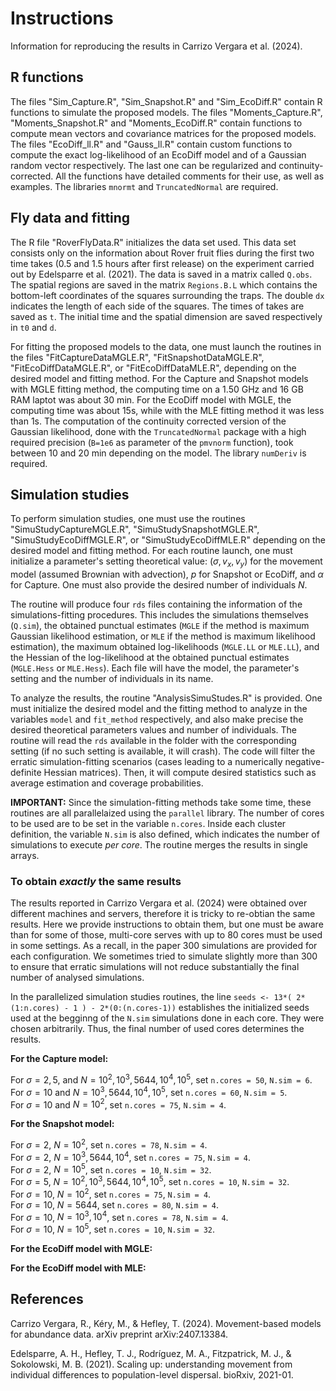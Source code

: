 # Instructions

Information for reproducing the results in Carrizo Vergara et al. (2024).

## R functions

The files "Sim_Capture.R", "Sim_Snapshot.R" and "Sim_EcoDiff.R" contain R functions to simulate the proposed models.
The files "Moments_Capture.R", "Moments_Snapshot.R" and "Moments_EcoDiff.R" contain functions to compute mean vectors and covariance matrices for the proposed models.
The files "EcoDiff_ll.R" and "Gauss_ll.R" contain custom functions to compute the exact log-likelihood of an EcoDiff model and of a Gaussian random vector respectively. The last one can be regularized and continuity-corrected.
All the functions have detailed comments for their use, as well as examples. The libraries `mnormt` and `TruncatedNormal` are required.

## Fly data and fitting

The R file "RoverFlyData.R" initializes the data set used. This data set consists only on the information about Rover fruit flies during the first two time takes (0.5 and 1.5 hours after first release) on the experiment carried out by Edelsparre et al. (2021). The data is saved in a matrix called `Q.obs`. The spatial regions are saved in the matrix `Regions.B.L` which contains the bottom-left coordinates of the squares surrounding the traps. The double `dx` indicates the length of each side of the squares. The times of takes are saved as `t`. The initial time and the spatial dimension are saved respectively in `t0` and `d`.


For fitting the proposed models to the data, one must launch the routines in the files "FitCaptureDataMGLE.R", "FitSnapshotDataMGLE.R", "FitEcoDiffDataMGLE.R", or "FitEcoDiffDataMLE.R", depending on the desired model and fitting method. For the Capture and Snapshot models with MGLE fitting method, the computing time on a 1.50 GHz and 16 GB RAM laptot was about 30 min. For the EcoDiff model with MGLE, the computing time was about 15s, while with the MLE fitting method it was less than 1s. The computation of the continuity corrected version of the Gaussian likelihood, done with the `TruncatedNormal` package with a high required precision (`B=1e6` as parameter of the `pmvnorm` function), took between 10 and 20 min depending on the model. The library `numDeriv` is required.

## Simulation studies

To perform simulation studies, one must use the routines "SimuStudyCaptureMGLE.R", "SimuStudySnapshotMGLE.R", "SimuStudyEcoDiffMGLE.R", or "SimuStudyEcoDiffMLE.R" depending on the desired model and fitting method. For each routine launch, one must initialize a parameter's setting theoretical value: $(\sigma , v_{x} , v_{y} )$ for the movement model (assumed Brownian with advection), $p$ for Snapshot or EcoDiff, and $\alpha$ for Capture. One must also provide the desired number of individuals $N$.

The routine will produce four `rds` files containing the information of the simulations-fitting procedures. This includes the simulations themselves (`Q.sim`), the obtained punctual estimates (`MGLE` if the method is maximum Gaussian likelihood estimation, or `MLE` if the method is maximum likelihood estimation), the maximum obtained log-likelihoods (`MGLE.LL` or `MLE.LL`), and the Hessian of the log-likelihood at the obtained punctual estimates (`MGLE.Hess` or `MLE.Hess`). Each file will have the model, the parameter's setting and the number of individuals in its name. 

To analyze the results, the routine "AnalysisSimuStudes.R" is provided. One must initialize the desired model and the fitting method to analyze in the variables `model` and `fit_method` respectively, and also make precise the desired theoretical parameters values and number of individuals. The routine will read the `rds` available in the folder with the corresponding setting (if no such setting is available, it will crash). The code will filter the erratic simulation-fitting scenarios (cases leading to a numerically negative-definite Hessian matrices). Then, it will compute desired statistics such as average estimation and coverage probabilities.

**IMPORTANT:** Since the simulation-fitting methods take some time, these routines are all parallelaized using the `parallel` library. The number of cores to be used are to be set in the variable `n.cores`. Inside each cluster definition, the variable `N.sim` is also defined, which indicates the number of simulations to execute *per core*. The routine merges the results in single arrays.

### To obtain *exactly* the same results

The results reported in Carrizo Vergara et al. (2024) were obtained over different machines and servers, therefore it is tricky to re-obtian the same results. Here we provide instructions to obtain them, but one must be aware than for some of those, multi-core serves with up to 80 cores must be used in some settings. As a recall, in the paper 300 simulations are provided for each configuration. We sometimes tried to simulate slightly more than 300 to ensure that erratic simulations will not reduce substantially the final number of analysed simulations.

In the parallelized simulation studies routines, the line `seeds <- 13*( 2*(1:n.cores) - 1 ) - 2*(0:(n.cores-1))` establishes the initialized seeds used at the begginng of the `N.sim` simulations done in each core. They were chosen arbitrarily. Thus, the final number of used cores determines the results.


**For the Capture model:**  

For $\sigma = 2 , 5$, and $N = 10^{2} , 10^{3} , 5644 , 10^{4} , 10^{5}$, set `n.cores = 50`, `N.sim = 6`.<br/>
For $\sigma = 10$ and $N = 10^{3} , 5644 , 10^{4} , 10^{5}$, set `n.cores = 60`, `N.sim = 5`.<br/>
For $\sigma = 10$ and $N = 10^{2}$, set `n.cores = 75`, `N.sim = 4`.


**For the Snapshot model:**

For $\sigma = 2$, $N = 10^{2}$, set `n.cores = 78`, `N.sim = 4`.<br/>
For $\sigma = 2$, $N = 10^{3}, 5644, 10^{4}$, set `n.cores = 75`, `N.sim = 4`.<br/>
For $\sigma = 2$, $N = 10^{5}$, set `n.cores = 10`, `N.sim = 32`.<br/>
For $\sigma = 5$, $N = 10^{2} , 10^{3} , 5644 , 10^{4} , 10^{5}$, set `n.cores = 10`, `N.sim = 32`. <br/>
For $\sigma = 10$, $N = 10^{2}$, set `n.cores = 75`, `N.sim = 4`.<br/>
For $\sigma = 10$, $N = 5644$, set `n.cores = 80`, `N.sim = 4`.<br/>
For $\sigma = 10$, $N = 10^{3} , 10^{4}$, set `n.cores = 78`, `N.sim = 4`.<br/>
For $\sigma = 10$, $N = 10^{5}$, set `n.cores = 10`, `N.sim = 32`.

**For the EcoDiff model with MGLE:**


**For the EcoDiff model with MLE:**




## References

Carrizo Vergara, R., Kéry, M., & Hefley, T. (2024). Movement-based models for abundance data. arXiv preprint arXiv:2407.13384.


Edelsparre, A. H., Hefley, T. J., Rodríguez, M. A., Fitzpatrick, M. J., & Sokolowski, M. B. (2021). Scaling up: understanding movement from individual differences to population-level dispersal. bioRxiv, 2021-01.


